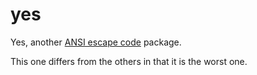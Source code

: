 # yes

Yes, another [ANSI escape code](https://en.wikipedia.org/wiki/ANSI_escape_code) package.

This one differs from the others in that it is the worst one.
